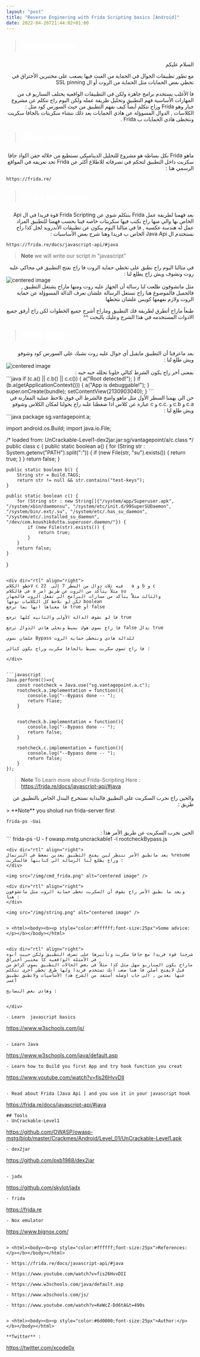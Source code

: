 ```yaml
---
layout: "post"
title: "Reverse Enginering with Frida Scripting basics [Android]"
date: 2022-04-26T21:44:02+01:00
---
```

> <html><body><b><p style="color:#ffffff;font-size:25px">Introduction :</p></b></body></html>

<div dir="rtl" align="right">
السلام عليكم 

مع تطور تطبيقات الجوال في الحماية من العبث فيها يصعب على مختبرين الأختراق في تخطي بعض الحمايات مثل الحماية من الروت أو ال SSL pinning
</div>

<div dir="rtl" align="right">
فا الأغلب يستخدم برامج جاهزة ولكن في التطبيقات الواقعية يختلف السناريو ف من المهارات الأساسية فهم التطبيق وتحليل طريقة عمله ولكن اليوم راح نتكلم عن مشروع جبار وهو Frida وراح نتكلم أيضاً كيف نفهم التطبيق من حيث السورس كود مثل : الكلاسات , الدوال المسوؤلة عن هاذي الحمايات بعد ذلك ننشاء سكربتات بالجافا سكربت ونتخطى هاذي الحمايات ب Frida .
</div>

> <html><body><b><p style="color:#ffffff;font-size:25px">What is frida:</p></b></body></html>

<div dir="rtl" align="right">
ماهو Frida بكل بساطة هو مشروع للتحليل الديناميكي تستطيع من خلاله حقن اكواد جافا سكربت داخل التطبيق لتحكم في تصرفاته للاطلاع أكثر عن Frida تجد تعريفه في المواقع الرسمي هنا :
</div>

```
https://frida.re/
```
> <html><body><b><p style="color:#ffffff;font-size:25px">Frida Scripting:</p></b></body></html>
<div dir="rtl" align="right">
بعد فهمنا لطريقة عمل Frida بنتكلم شوي عن Frida Scripting قوة فريدا في ال Api الخاص بها والي منها راح نكتب فيها سكربتات خاصه فينا بحسب فهمنا للتطبيق المراد عمل له هندسة عكسية , فا في مثالنا اليوم بيكون عن تطبيقات الأندرويد لجل كذا راح نستختدم ال Java Api الخاص ب فريدا وهنا شرح بعض الأساسيات :

</div>

```
https://frida.re/docs/javascript-api/#java

```

> **Note** we will write our script in "javascript"

<div dir="rtl" align="right">
في مثالنا اليوم راح نطبق على تخطي حماية الروت فا راح نفتح التطبيق في محاكي عليه روت ونشوف ويش راح يطلع لنا :

</div>

<img src="/img/root_msg.png" alt="centered image" />

<div dir="rtl" align="right">
مثل ماتشوفون طلعت لنا رسالة أن الجهاز عليه روت ومنها ماراح يشتغل التطبيق , فالجميل فالموضوع هنا راح نستغل الرسالة علشان نعرف الدالة المسوؤلة عن حماية الروت ولازم نفهمها كويس علشان نتخطها 

طبعاُ ماراح أتطرق لطريقة فك التطبيق وماراح أشرح جميع الخطوات لكن راح أرفق جميع الادوات المستخدمه في هذا الشرح وعليك بالبحث ^^
</div>




> <html><body><b><p style="color:#ffffff;font-size:25px">Hard code:</p></b></body></html>
<div dir="rtl" align="right">
بعد ماعرفنا أن التطبيق مايقبل أي جوال عليه روت نشيك على السورس كود وشوفو ويش طلع لنا :
</div>

<img src="/img/code_review.png" alt="centered image" />
<div dir="rtl" align="right">
بمعنى أخر راح يكون الشرط كتالي خلونا نحلله حبه حبه :
</div>
```java
        if (c.a() || c.b() || c.c()) {
            a("Root detected!");
        }
        if (b.a(getApplicationContext())) {
            a("App is debuggable!");
        }
        super.onCreate(bundle);
        setContentView(2130903040);
    }
```
<div dir="rtl" align="right">
حن الي يهمنا السطر الأول مثل ماهو واضح فالشرط الي فوق نلاحظ عملية المقارنة في c.a و c.b و .c.c 
و c عبارة عن كلاس اذا ضغطنا علىه راح يحولنا لمكان الكلاس وشوفو ويش طلع لنا :
</div>
```java
package sg.vantagepoint.a;

import android.os.Build;
import java.io.File;

/* loaded from: UnCrackable-Level1-dex2jar.jar:sg/vantagepoint/a/c.class */
public class c {
    public static boolean a() {
        for (String str : System.getenv("PATH").split(":")) {
            if (new File(str, "su").exists()) {
                return true;
            }
        }
        return false;
    }

    public static boolean b() {
        String str = Build.TAGS;
        return str != null && str.contains("test-keys");
    }

    public static boolean c() {
        for (String str : new String[]{"/system/app/Superuser.apk", "/system/xbin/daemonsu", "/system/etc/init.d/99SuperSUDaemon", "/system/bin/.ext/.su", "/system/etc/.has_su_daemon", "/system/etc/.installed_su_daemon", "/dev/com.koushikdutta.superuser.daemon/"}) {
            if (new File(str).exists()) {
                return true;
            }
        }
        return false;
    }
}
```

<div dir="rtl" align="right">
لاحظو الكلاس c فيه ثلاث دوال من السطر 7 إلى  22   a و b و c 
في فالكلاس a مثلاً يتأكد من الروت عن طريق امر su 
والثالث مثلاًُ يتأكد من مسارات البرامج الي تفعل الروت فالجهاز 
لكن لو نلاحظ كل الكلاسات نوعها boolean 
فا معناها انها يما ترجع true أو false 

فا لو نشوف الدالة الأولى والثانيه كلها ترجع true 

فا راح نسوي هوك بسيط ونخلي هاذي الدوال ترجع false بدال true 

علشان نسوي Bypass للدالة هاذي ونتخطى حماية الروت

فا راح تسوي سكربت بسيط بالجافا سكربت وراح يكون كتالي :

</div>


```javascript
Java.perform(()=>{
    const rootcheck = Java.use("sg.vantagepoint.a.c");
    rootcheck.a.implementation = function(){
        console.log("--Bypass done -- ");
        return flase;
    }
    

    rootcheck.b.implementation = function(){
        console.log("--Bypass done -- ");
        return false;
    }

    rootcheck.c.implementation = function(){
        console.log("--Bypass done -- ");
        return false;
    }
});
```
> **Note** To Learn more about Frida-Scripting Here : https://frida.re/docs/javascript-api/#java



<div dir="rtl" align="right">
والحين راح نجرب السكربت على التطبيق فالبداية نستخرج البندل الخاص بالتطبيق عن طريق :
</div>
> **Note** you sholud run frida-server first 


```
frida-ps -Uai 

```
<div dir="rtl" align="right">
الحين نجرب السكربت عن طريق الأمر هذا :
</div>
```
frida-ps -U - f owasp.mstg.uncrackable1 -l rootcheckBypass.js

```
<div dir="rtl" align="right">
بعد مانطبق الأمر ننتظر لين يفتح التطبيق بعدين نضغط في الترنمال %resume 
وراح يطلع لنا الرسالة الي كتابنها فالسكربت :
</div>

<img src="/img/cmd_frida.png" alt="centered image" />

<div dir="rtl" align="right">
وبعد ما نطبق الأمر راح نشوف أن السكربت تخطى حماية الروت مثل ماتشوفون هنا :
</div>

<img src="/img/string.png" alt="centered image" />


> <html><body><b><p style="color:#ffffff;font-size:25px">Some advice:</p></b></body></html>


<div dir="rtl" align="right">
شرحنا قوة فريدا مع جافا سكربت وتأثيرها على تصرف التطبيق ولكن حبيت أنوه في الأمثلة الواقعية كا مختبر أختراق 
ماراح يكون السناريو سهل مثل كذا مثلاُ في بعض الحالات التطبيق يسوي كراش من قبل لايفتح أصلن فا هنا صعب أنك تستخدم فريدا ولها طرق تخطي أخرى نتكلم عنها بعدين , الي حاب اوصله أستفد من الشرح هذا الأساسيات ولاتطبق تطبيق أعمى 

وهاذي بعض النصايح :


</div>

- Learn  javascript basics

```
https://www.w3schools.com/js/
```

- Learn Java 

```
https://www.w3schools.com/java/default.asp
```
- Learn how to Build you first App and try hook function you creat

```
https://www.youtube.com/watch?v=fis26HvvDII
```

- Read about Frida [Java Api ] and you use it in your javascript hook

```
https://frida.re/docs/javascript-api/#java

```
## Tools
- UnCrackable-Level1
```
https://github.com/OWASP/owasp-mstg/blob/master/Crackmes/Android/Level_01/UnCrackable-Level1.apk
```
- dex2jar 
```
https://github.com/pxb1988/dex2jar
```

- jadx 
```
https://github.com/skylot/jadx
```
- frida 
```
https://frida.re
```
- Nox emulator
```
https://www.bignox.com/
```

> <html><body><b><p style="color:#ffffff;font-size:25px">References:</p></b></body></html>

- https://frida.re/docs/javascript-api/#java

- https://www.youtube.com/watch?v=fis26HvvDII

- https://www.w3schools.com/java/default.asp

- https://www.w3schools.com/js/

- https://www.youtube.com/watch?v=KeWcZ-Dd6tA&t=490s


> <html><body><b><p style="color:#6d0000;font-size:25px">Author:</p></b></body></html>

**Twitter** :

```
https://twitter.com/xcode0x
```